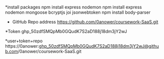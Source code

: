 *install packages
npm install express nodemon
npm install express nodemon mongoose bcryptjs joi jsonwebtoken
npm install body-parser


* GitHub Repo address
https://github.com/0anower/coursework-SaaS.git


*Token
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


*user+token+repo
https://0anower: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@github.com/0anower/coursework-SaaS.git 